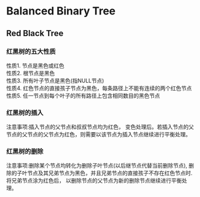 <!--
 * @Author: verandert
 * @Date: 2020-05-11 21:16:39
 * @LastEditTime: 2020-05-17 19:12:03
 * @Description: 
 -->

# Balanced Binary Tree
## Red Black Tree
### 红黑树的五大性质
性质1. 节点是黑色或红色  
性质2. 根节点是黑色  
性质3. 所有叶子节点是黑色(指NULL节点)  
性质4. 红色节点的直接孩子节点为黑色，每条路径上不能有连续的两个红色节点  
性质5. 任一节点到每个叶子的所有路径上包含相同数目的黑色节点  
### 红黑树的插入
注意事项:插入节点的父节点和叔叔节点均为红色， 变色处理后。若插入节点的父节点的父节点的父节点为红色，则需要以该节点为插入节点继续进行平衡处理。
### 红黑树的删除
注意事项:删除某个节点均转化为删除子叶节点(以后继节点代替当前删除节点), 删除的子叶节点及其兄弟节点为黑色，并且兄弟节点的直接孩子不存在红色节点时.
将兄弟节点涂为红色后， 以删除节点的父节点为新的删除节点继续进行平衡处理。